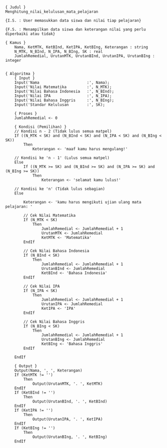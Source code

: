     { Judul }
    Menghitung_nilai_kelulusan_mata_pelajaran

    {I.S. : User memasukkan data siswa dan nilai tiap pelajaran}
    
	{F.S. : Menampilkan data siswa dan keterangan nilai yang perlu diperbaiki atau tidak}

    { Kamus }
        Nama, KetMTK, KetBInd, KetIPA, KetBIng, Keterangan : string
        N_MTK, N_BInd, N_IPA, N_BIng, SK : real
        JumlahRemedial, UrutanMTK, UrutanBInd, UrutanIPA, UrutanBIng : integer
        

    { Algoritma }
        { Input }
        Input('Nama                     :', Nama);
        Input('Nilai Matematika         :', N_MTK);
        Input('Nilai Bahasa Indonesia   :', N_BInd);
        Input('Nilai IPA                :', N_IPA);
        Input('Nilai Bahasa Inggris     :', N_BIng);
        Input('Standar Kelulusan        :', SK);
        
        { Proses }
        JumlahRemedial <- 0

        { Kondisi (Pemilihan) }
        // Kondisi n - 2 (Tidak lulus semua matpel)
        If ((N_MTK < SK) and (N_BInd < SK) and (N_IPA < SK) and (N_BIng < SK))
            Then
                Keterangan <- 'maaf kamu harus mengulang!'
        
        // Kondisi ke 'n - 1' (Lulus semua matpel)
        Else
            If ((N_MTK >= SK) and (N_BInd >= SK) and (N_IPA >= SK) and (N_BIng >= SK))
                Then
                    Keterangan <- 'selamat kamu lulus!'
        
        // Kondisi ke 'n' (Tidak lulus sebagian)
        Else

            Keterangan <- 'kamu harus mengikuti ujian ulang mata pelajaran: '

            // Cek Nilai Matematika
            If (N_MTK < SK)
                Then
                    JumlahRemedial <- JumlahRemedial + 1
                    UrutanMTK <- JumlahRemedial  
                    KetMTK <- 'Matematika'
            EndIf

            // Cek Nilai Bahasa Indonesia
            If (N_BInd < SK)
                Then
                    JumlahRemedial <- JumlahRemedial + 1
                    UrutanBInd <- JumlahRemedial  
                    KetBInd <- 'Bahasa Indonesia'
            EndIf

            // Cek Nilai IPA
            If (N_IPA < SK)
                Then
                    JumlahRemedial <- JumlahRemedial + 1
                    UrutanIPA <- JumlahRemedial  
                    KetIPA <- 'IPA'
            EndIf

            // Cek Nilai Bahasa Inggris
            If (N_BIng < SK)
                Then
                    JumlahRemedial <- JumlahRemedial + 1
                    UrutanBIng <- JumlahRemedial
                    KetBIng <- 'Bahasa Inggris'
            EndIf
            
        EndIf

        { Output }
        Output(Nama, ', ', Keterangan)
        If (KetMTK != '')
            Then
                Output(UrutanMTK, '. ', KetMTK)
        EndIf
        If (KetBInd != '')
            Then
                Output(UrutanBInd, '. ', KetBInd)
        EndIf
        If (KetIPA != '')
            Then
                Output(UrutanIPA, '. ', KetIPA)
        EndIf
        If (KetBIng != '')
            Then
                Output(UrutanBIng, '. ', KetBIng)
        EndIf